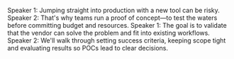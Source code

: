Speaker 1: Jumping straight into production with a new tool can be risky.
Speaker 2: That's why teams run a proof of concept—to test the waters before committing budget and resources.
Speaker 1: The goal is to validate that the vendor can solve the problem and fit into existing workflows.
Speaker 2: We'll walk through setting success criteria, keeping scope tight and evaluating results so POCs lead to clear decisions.
